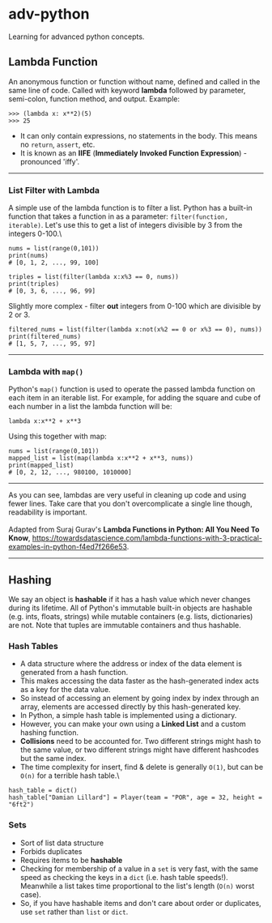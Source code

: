 # adv-python
Learning for advanced python concepts.

## Lambda Function
An anonymous function or function without name, defined and called in the same line of code. Called with keyword **lambda** followed by parameter, semi-colon, function method, and output. Example:
```
>>> (lambda x: x**2)(5)
>>> 25
```
- It can only contain expressions, no statements in the body. This means no `return`, `assert`, etc.
- It is known as an **IIFE** (**Immediately Invoked Function Expression**) - pronounced 'iffy'.

---



### List Filter with Lambda
A simple use of the lambda function is to filter a list. Python has a built-in function that takes a function in as a parameter: `filter(function, iterable)`. Let's use this to get a list of integers divisible by 3 from the integers 0-100.\

```
nums = list(range(0,101))
print(nums)
# [0, 1, 2, ..., 99, 100]

triples = list(filter(lambda x:x%3 == 0, nums))
print(triples)
# [0, 3, 6, ..., 96, 99]
```

Slightly more complex - filter **out** integers from 0-100 which are divisible by 2 or 3.
```
filtered_nums = list(filter(lambda x:not(x%2 == 0 or x%3 == 0), nums))
print(filtered_nums)
# [1, 5, 7, ..., 95, 97]
```

---
### Lambda with `map()`
Python's `map()` function is used to operate the passed lambda function on each item in an iterable list. For example, for adding the square and cube of each number in a list the lambda function will be:
```
lambda x:x**2 + x**3
```

Using this together with map:
```
nums = list(range(0,101))
mapped_list = list(map(lambda x:x**2 + x**3, nums))
print(mapped_list)
# [0, 2, 12, ..., 980100, 1010000]
```

---
As you can see, lambdas are very useful in cleaning up code and using fewer lines. Take care that you don't overcomplicate a single line though, readability is important.\
\
Adapted from Suraj Gurav's **Lambda Functions in Python: All You Need To Know**, https://towardsdatascience.com/lambda-functions-with-3-practical-examples-in-python-f4ed7f266e53.

---
## Hashing
We say an object is **hashable** if it has a hash value which never changes during its lifetime. All of Python's immutable built-in objects are hashable (e.g. ints, floats, strings) while mutable containers (e.g. lists, dictionaries) are not. Note that tuples are immutable containers and thus hashable.

### Hash Tables
- A data structure where the address or index of the data element is generated from a hash function.
- This makes accessing the data faster as the hash-generated index acts as a key for the data value.
- So instead of accessing an element by going index by index through an array, elements are accessed directly by this hash-generated key.
- In Python, a simple hash table is implemented using a dictionary.
- However, you can make your own using a **Linked List** and a custom hashing function.
- **Collisions** need to be accounted for. Two different strings might hash to the same value, or two different strings might have different hashcodes but the same index.
- The time complexity for insert, find & delete is generally `O(1)`, but can be `O(n)` for a terrible hash table.\

```
hash_table = dict()
hash_table["Damian Lillard"] = Player(team = "POR", age = 32, height = "6ft2")
```

### Sets
- Sort of list data structure
- Forbids duplicates
- Requires items to be **hashable**
- Checking for membership of a value in a `set` is very fast, with the same speed as checking the keys in a `dict` (i.e. hash table speeds!). Meanwhile a list takes time proportional to the list's length (`O(n)` worst case).
- So, if you have hashable items and don't care about order or duplicates, use `set` rather than `list` or `dict`.